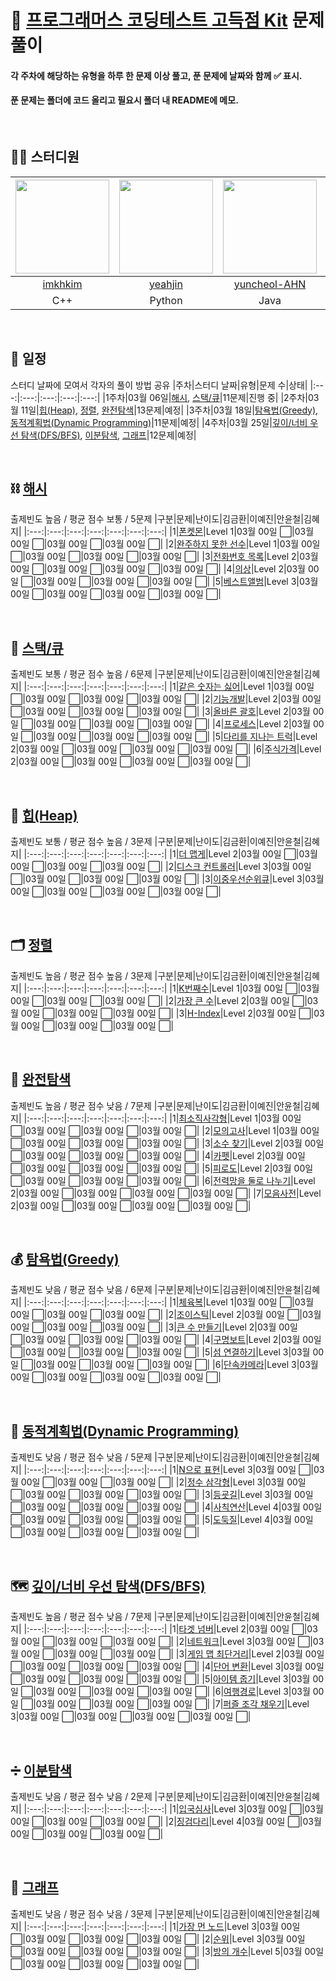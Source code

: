 # 📌 [프로그래머스 코딩테스트 고득점 Kit](https://school.programmers.co.kr/learn/challenges?tab=algorithm_practice_kit) 문제 풀이
#### 각 주차에 해당하는 유형을 하루 한 문제 이상 풀고, 푼 문제에 날짜와 함께 :white_check_mark: 표시.
#### 푼 문제는 폴더에 코드 올리고 필요시 폴더 내 README에 메모.

<br>

## 👨‍💻 스터디원
|[<img src="https://github.com/imkhkim/Specialization-Algorithm/assets/101717060/5b275939-56e9-4701-9f89-86f2de36daae" width="150px" height="150px">](https://github.com/imkhkim)|[<img src="https://github.com/imkhkim/Specialization-Algorithm/assets/101717060/9d8dd8c0-9a30-4728-84eb-bc5a106cddf2" width="150px" height="150px">](https://github.com/yeahjin)|[<img src="https://github.com/imkhkim/Specialization-Algorithm/assets/101717060/c67807f3-cc10-4b10-8d43-bc8363563ede" width="150px" height="150px">](https://github.com/yuncheol-AHN)|[<img src="https://github.com/imkhkim/Specialization-Algorithm/assets/101717060/c996152e-6579-44fe-8388-39b6d9635413" width="150px" height="150px">](https://github.com/haeji1)|
|:---:|:---:|:---:|:---:|
|[imkhkim](https://github.com/imkhkim)|[yeahjin](https://github.com/yeahjin)|[yuncheol-AHN](https://github.com/yuncheol-AHN)|[haeji1](https://github.com/haeji1)|
|C++|Python|Java|Java|

<br>

## 📅 일정
스터디 날짜에 모여서 각자의 풀이 방법 공유
|주차|스터디 날짜|유형|문제 수|상태|
|:---:|:---:|:---:|:---:|:---:|
|1주차|03월 06일|[해시](https://school.programmers.co.kr/learn/courses/30/parts/12077), [스택/큐](https://school.programmers.co.kr/learn/courses/30/parts/12081)|11문제|진행 중|
|2주차|03월 11일|[힙(Heap)](https://school.programmers.co.kr/learn/courses/30/parts/12117), [정렬](https://school.programmers.co.kr/learn/courses/30/parts/12198), [완전탐색](https://school.programmers.co.kr/learn/courses/30/parts/12230)|13문제|예정|
|3주차|03월 18일|[탐욕법(Greedy)](https://school.programmers.co.kr/learn/courses/30/parts/12244), [동적계획법(Dynamic Programming)](https://school.programmers.co.kr/learn/courses/30/parts/12263)|11문제|예정|
|4주차|03월 25일|[깊이/너비 우선 탐색(DFS/BFS)](https://school.programmers.co.kr/learn/courses/30/parts/12421), [이분탐색](https://school.programmers.co.kr/learn/courses/30/parts/12486), [그래프](https://school.programmers.co.kr/learn/courses/30/parts/14393)|12문제|예정|

<br>

## ⛓ [해시](https://school.programmers.co.kr/learn/courses/30/parts/12077)
출제빈도 높음 / 평균 점수 보통 / 5문제
|구분|문제|난이도|김금환|이예진|안윤철|김혜지|
|:---:|:---:|:---:|:---:|:---:|:---:|:---:|
|1|[폰켓몬](https://school.programmers.co.kr/learn/courses/30/lessons/1845)|Level 1|03월 00일 :white_large_square:|03월 00일 :white_large_square:|03월 00일 :white_large_square:|03월 00일 :white_large_square:|
|2|[완주하지 못한 선수](https://school.programmers.co.kr/learn/courses/30/lessons/42576)|Level 1|03월 00일 :white_large_square:|03월 00일 :white_large_square:|03월 00일 :white_large_square:|03월 00일 :white_large_square:|
|3|[전화번호 목록](https://school.programmers.co.kr/learn/courses/30/lessons/42577)|Level 2|03월 00일 :white_large_square:|03월 00일 :white_large_square:|03월 00일 :white_large_square:|03월 00일 :white_large_square:|
|4|[의상](https://school.programmers.co.kr/learn/courses/30/lessons/42578)|Level 2|03월 00일 :white_large_square:|03월 00일 :white_large_square:|03월 00일 :white_large_square:|03월 00일 :white_large_square:|
|5|[베스트앨범](https://school.programmers.co.kr/learn/courses/30/lessons/42579)|Level 3|03월 00일 :white_large_square:|03월 00일 :white_large_square:|03월 00일 :white_large_square:|03월 00일 :white_large_square:|

<br>

## 🧱 [스택/큐](https://school.programmers.co.kr/learn/courses/30/parts/12081)
출제빈도 보통 / 평균 점수 높음 / 6문제
|구분|문제|난이도|김금환|이예진|안윤철|김혜지|
|:---:|:---:|:---:|:---:|:---:|:---:|:---:|
|1|[같은 숫자는 싫어](https://school.programmers.co.kr/learn/courses/30/lessons/12906)|Level 1|03월 00일 :white_large_square:|03월 00일 :white_large_square:|03월 00일 :white_large_square:|03월 00일 :white_large_square:|
|2|[기능개발](https://school.programmers.co.kr/learn/courses/30/lessons/42586)|Level 2|03월 00일 :white_large_square:|03월 00일 :white_large_square:|03월 00일 :white_large_square:|03월 00일 :white_large_square:|
|3|[올바른 괄호](https://school.programmers.co.kr/learn/courses/30/lessons/12909)|Level 2|03월 00일 :white_large_square:|03월 00일 :white_large_square:|03월 00일 :white_large_square:|03월 00일 :white_large_square:|
|4|[프로세스](https://school.programmers.co.kr/learn/courses/30/lessons/42587)|Level 2|03월 00일 :white_large_square:|03월 00일 :white_large_square:|03월 00일 :white_large_square:|03월 00일 :white_large_square:|
|5|[다리를 지나는 트럭](https://school.programmers.co.kr/learn/courses/30/lessons/42583)|Level 2|03월 00일 :white_large_square:|03월 00일 :white_large_square:|03월 00일 :white_large_square:|03월 00일 :white_large_square:|
|6|[주식가격](https://school.programmers.co.kr/learn/courses/30/lessons/42584)|Level 2|03월 00일 :white_large_square:|03월 00일 :white_large_square:|03월 00일 :white_large_square:|03월 00일 :white_large_square:|

<br>

## 🥇 [힙(Heap)](https://school.programmers.co.kr/learn/courses/30/parts/12117)
출제빈도 보통 / 평균 점수 높음 / 3문제
|구분|문제|난이도|김금환|이예진|안윤철|김혜지|
|:---:|:---:|:---:|:---:|:---:|:---:|:---:|
|1|[더 맵게](https://school.programmers.co.kr/learn/courses/30/lessons/42626)|Level 2|03월 00일 :white_large_square:|03월 00일 :white_large_square:|03월 00일 :white_large_square:|03월 00일 :white_large_square:|
|2|[디스크 컨트롤러](https://school.programmers.co.kr/learn/courses/30/lessons/42627)|Level 3|03월 00일 :white_large_square:|03월 00일 :white_large_square:|03월 00일 :white_large_square:|03월 00일 :white_large_square:|
|3|[이중우선순위큐](https://school.programmers.co.kr/learn/courses/30/lessons/42628)|Level 3|03월 00일 :white_large_square:|03월 00일 :white_large_square:|03월 00일 :white_large_square:|03월 00일 :white_large_square:|

<br>

## 🗂 [정렬](https://school.programmers.co.kr/learn/courses/30/parts/12198)
출제빈도 높음 / 평균 점수 높음 / 3문제
|구분|문제|난이도|김금환|이예진|안윤철|김혜지|
|:---:|:---:|:---:|:---:|:---:|:---:|:---:|
|1|[K번째수](https://school.programmers.co.kr/learn/courses/30/lessons/42748)|Level 1|03월 00일 :white_large_square:|03월 00일 :white_large_square:|03월 00일 :white_large_square:|03월 00일 :white_large_square:|
|2|[가장 큰 수](https://school.programmers.co.kr/learn/courses/30/lessons/42746)|Level 2|03월 00일 :white_large_square:|03월 00일 :white_large_square:|03월 00일 :white_large_square:|03월 00일 :white_large_square:|
|3|[H-Index](https://school.programmers.co.kr/learn/courses/30/lessons/42747)|Level 2|03월 00일 :white_large_square:|03월 00일 :white_large_square:|03월 00일 :white_large_square:|03월 00일 :white_large_square:|

<br>

## 👀 [완전탐색](https://school.programmers.co.kr/learn/courses/30/parts/12230)
출제빈도 높음 / 평균 점수 낮음 / 7문제
|구분|문제|난이도|김금환|이예진|안윤철|김혜지|
|:---:|:---:|:---:|:---:|:---:|:---:|:---:|
|1|[최소직사각형](https://school.programmers.co.kr/learn/courses/30/lessons/86491)|Level 1|03월 00일 :white_large_square:|03월 00일 :white_large_square:|03월 00일 :white_large_square:|03월 00일 :white_large_square:|
|2|[모의고사](https://school.programmers.co.kr/learn/courses/30/lessons/42840)|Level 1|03월 00일 :white_large_square:|03월 00일 :white_large_square:|03월 00일 :white_large_square:|03월 00일 :white_large_square:|
|3|[소수 찾기](https://school.programmers.co.kr/learn/courses/30/lessons/42839)|Level 2|03월 00일 :white_large_square:|03월 00일 :white_large_square:|03월 00일 :white_large_square:|03월 00일 :white_large_square:|
|4|[카펫](https://school.programmers.co.kr/learn/courses/30/lessons/42842)|Level 2|03월 00일 :white_large_square:|03월 00일 :white_large_square:|03월 00일 :white_large_square:|03월 00일 :white_large_square:|
|5|[피로도](https://school.programmers.co.kr/learn/courses/30/lessons/87946)|Level 2|03월 00일 :white_large_square:|03월 00일 :white_large_square:|03월 00일 :white_large_square:|03월 00일 :white_large_square:|
|6|[전력망을 둘로 나누기](https://school.programmers.co.kr/learn/courses/30/lessons/86971)|Level 2|03월 00일 :white_large_square:|03월 00일 :white_large_square:|03월 00일 :white_large_square:|03월 00일 :white_large_square:|
|7|[모음사전](https://school.programmers.co.kr/learn/courses/30/lessons/84512)|Level 2|03월 00일 :white_large_square:|03월 00일 :white_large_square:|03월 00일 :white_large_square:|03월 00일 :white_large_square:|

<br>

## 💰 [탐욕법(Greedy)](https://school.programmers.co.kr/learn/courses/30/parts/12244)
출제빈도 낮음 / 평균 점수 낮음 / 6문제
|구분|문제|난이도|김금환|이예진|안윤철|김혜지|
|:---:|:---:|:---:|:---:|:---:|:---:|:---:|
|1|[체육복](https://school.programmers.co.kr/learn/courses/30/lessons/42862)|Level 1|03월 00일 :white_large_square:|03월 00일 :white_large_square:|03월 00일 :white_large_square:|03월 00일 :white_large_square:|
|2|[조이스틱](https://school.programmers.co.kr/learn/courses/30/lessons/42860)|Level 2|03월 00일 :white_large_square:|03월 00일 :white_large_square:|03월 00일 :white_large_square:|03월 00일 :white_large_square:|
|3|[큰 수 만들기](https://school.programmers.co.kr/learn/courses/30/lessons/42883)|Level 2|03월 00일 :white_large_square:|03월 00일 :white_large_square:|03월 00일 :white_large_square:|03월 00일 :white_large_square:|
|4|[구명보트](https://school.programmers.co.kr/learn/courses/30/lessons/42885)|Level 2|03월 00일 :white_large_square:|03월 00일 :white_large_square:|03월 00일 :white_large_square:|03월 00일 :white_large_square:|
|5|[섬 연결하기](https://school.programmers.co.kr/learn/courses/30/lessons/42861)|Level 3|03월 00일 :white_large_square:|03월 00일 :white_large_square:|03월 00일 :white_large_square:|03월 00일 :white_large_square:|
|6|[단속카메라](https://school.programmers.co.kr/learn/courses/30/lessons/42884)|Level 3|03월 00일 :white_large_square:|03월 00일 :white_large_square:|03월 00일 :white_large_square:|03월 00일 :white_large_square:|

<br>

## 🧠 [동적계획법(Dynamic Programming)](https://school.programmers.co.kr/learn/courses/30/parts/12263)
출제빈도 낮음 / 평균 점수 낮음 / 5문제
|구분|문제|난이도|김금환|이예진|안윤철|김혜지|
|:---:|:---:|:---:|:---:|:---:|:---:|:---:|
|1|[N으로 표현](https://school.programmers.co.kr/learn/courses/30/lessons/42895)|Level 3|03월 00일 :white_large_square:|03월 00일 :white_large_square:|03월 00일 :white_large_square:|03월 00일 :white_large_square:|
|2|[정수 삼각형](https://school.programmers.co.kr/learn/courses/30/lessons/43105)|Level 3|03월 00일 :white_large_square:|03월 00일 :white_large_square:|03월 00일 :white_large_square:|03월 00일 :white_large_square:|
|3|[등굣길](https://school.programmers.co.kr/learn/courses/30/lessons/42898)|Level 3|03월 00일 :white_large_square:|03월 00일 :white_large_square:|03월 00일 :white_large_square:|03월 00일 :white_large_square:|
|4|[사칙연산](https://school.programmers.co.kr/learn/courses/30/lessons/1843)|Level 4|03월 00일 :white_large_square:|03월 00일 :white_large_square:|03월 00일 :white_large_square:|03월 00일 :white_large_square:|
|5|[도둑질](https://school.programmers.co.kr/learn/courses/30/lessons/42897)|Level 4|03월 00일 :white_large_square:|03월 00일 :white_large_square:|03월 00일 :white_large_square:|03월 00일 :white_large_square:|

<br>

## 🗺 [깊이/너비 우선 탐색(DFS/BFS)](https://school.programmers.co.kr/learn/courses/30/parts/12421)
출제빈도 높음 / 평균 점수 낮음 / 7문제
|구분|문제|난이도|김금환|이예진|안윤철|김혜지|
|:---:|:---:|:---:|:---:|:---:|:---:|:---:|
|1|[타겟 넘버](https://school.programmers.co.kr/learn/courses/30/lessons/43165)|Level 2|03월 00일 :white_large_square:|03월 00일 :white_large_square:|03월 00일 :white_large_square:|03월 00일 :white_large_square:|
|2|[네트워크](https://school.programmers.co.kr/learn/courses/30/lessons/43162)|Level 3|03월 00일 :white_large_square:|03월 00일 :white_large_square:|03월 00일 :white_large_square:|03월 00일 :white_large_square:|
|3|[게임 맵 최단거리](https://school.programmers.co.kr/learn/courses/30/lessons/1844)|Level 2|03월 00일 :white_large_square:|03월 00일 :white_large_square:|03월 00일 :white_large_square:|03월 00일 :white_large_square:|
|4|[단어 변환](https://school.programmers.co.kr/learn/courses/30/lessons/43163)|Level 3|03월 00일 :white_large_square:|03월 00일 :white_large_square:|03월 00일 :white_large_square:|03월 00일 :white_large_square:|
|5|[아이템 줍기](https://school.programmers.co.kr/learn/courses/30/lessons/87694)|Level 3|03월 00일 :white_large_square:|03월 00일 :white_large_square:|03월 00일 :white_large_square:|03월 00일 :white_large_square:|
|6|[여행경로](https://school.programmers.co.kr/learn/courses/30/lessons/43164)|Level 3|03월 00일 :white_large_square:|03월 00일 :white_large_square:|03월 00일 :white_large_square:|03월 00일 :white_large_square:|
|7|[퍼즐 조각 채우기](https://school.programmers.co.kr/learn/courses/30/lessons/84021)|Level 3|03월 00일 :white_large_square:|03월 00일 :white_large_square:|03월 00일 :white_large_square:|03월 00일 :white_large_square:|

<br>

## ➗ [이분탐색](https://school.programmers.co.kr/learn/courses/30/parts/12486)
출제빈도 낮음 / 평균 점수 낮음 / 2문제
|구분|문제|난이도|김금환|이예진|안윤철|김혜지|
|:---:|:---:|:---:|:---:|:---:|:---:|:---:|
|1|[입국심사](https://school.programmers.co.kr/learn/courses/30/lessons/43238)|Level 3|03월 00일 :white_large_square:|03월 00일 :white_large_square:|03월 00일 :white_large_square:|03월 00일 :white_large_square:|
|2|[징검다리](https://school.programmers.co.kr/learn/courses/30/lessons/43236)|Level 4|03월 00일 :white_large_square:|03월 00일 :white_large_square:|03월 00일 :white_large_square:|03월 00일 :white_large_square:|

<br>

## 🧭 [그래프](https://school.programmers.co.kr/learn/courses/30/parts/14393)
출제빈도 낮음 / 평균 점수 낮음 / 3문제
|구분|문제|난이도|김금환|이예진|안윤철|김혜지|
|:---:|:---:|:---:|:---:|:---:|:---:|:---:|
|1|[가장 먼 노드](https://school.programmers.co.kr/learn/courses/30/lessons/49189)|Level 3|03월 00일 :white_large_square:|03월 00일 :white_large_square:|03월 00일 :white_large_square:|03월 00일 :white_large_square:|
|2|[순위](https://school.programmers.co.kr/learn/courses/30/lessons/49191)|Level 3|03월 00일 :white_large_square:|03월 00일 :white_large_square:|03월 00일 :white_large_square:|03월 00일 :white_large_square:|
|3|[방의 개수](https://school.programmers.co.kr/learn/courses/30/lessons/49190)|Level 5|03월 00일 :white_large_square:|03월 00일 :white_large_square:|03월 00일 :white_large_square:|03월 00일 :white_large_square:|
